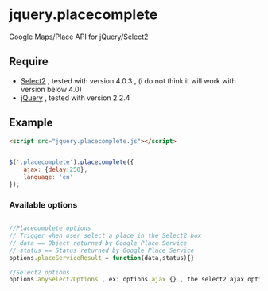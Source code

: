 # jquery.placecomplete
Google Maps/Place API for jQuery/Select2
## Require

* [Select2](https://select2.github.io/) , tested with version 4.0.3 , (i do not think it will work with version below 4.0)
* [jQuery](https://jquery.com/) , tested with version 2.2.4

## Example

``` html
<script src="jquery.placecomplete.js"></script>
```

``` javascript

$('.placecomplete').placecomplete({
    ajax: {delay:250},
    language: 'en'
});

```

### Available options

``` javascript

//Placecomplete options
// Trigger when user select a place in the Select2 box
// data == Object returned by Google Place Service
// status == Status returned by Google Place Service
options.placeServiceResult = function(data,status){}

//Select2 options
options.anySelect2Options , ex: options.ajax {} , the select2 ajax options

```
